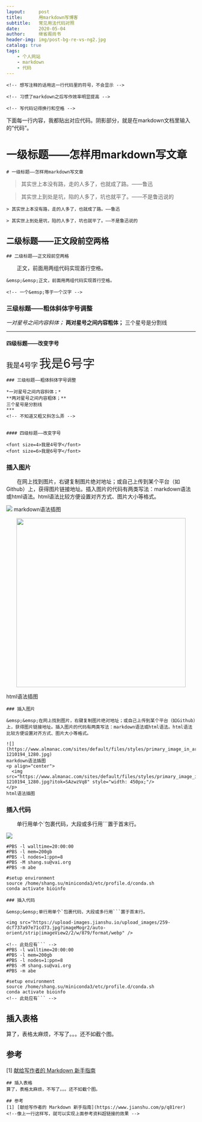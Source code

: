 ```yaml
---
layout:     post
title:      用markdown写博客
subtitle:   常见用法代码对照
date:       2020-05-04
author:     继省阁尚书
header-img: img/post-bg-re-vs-ng2.jpg
catalog: true
tags:
    - 个人网站
    - markdown
    - 代码
---
```


`<!-- 想写注释的话用这一行代码里的符号，不会显示 -->`

`<!-- 习惯了markdown之后写作效率明显提高 -->`

`<!-- 写代码记得换行和空格 -->`

下面每一行内容，我都贴出对应代码。阴影部分，就是在markdown文档里输入的“代码”。

# 一级标题——怎样用markdown写文章

`# 一级标题——怎样用markdown写文章`

> 其实世上本没有路，走的人多了，也就成了路。——鲁迅

> 其实世上到处是坑，陷的人多了，坑也就平了。——不是鲁迅说的

```
> 其实世上本没有路，走的人多了，也就成了路。——鲁迅

> 其实世上到处是坑，陷的人多了，坑也就平了。——不是鲁迅说的
```
## 二级标题——正文段前空两格
`## 二级标题——正文段前空两格`

&emsp;&emsp;正文，前面用两组代码实现首行空格。

`&emsp;&emsp;正文，前面用两组代码实现首行空格。`

`<!-- 一个&emsp;等于一个汉字 -->`

### 三级标题——粗体斜体字号调整

*一对星号之间内容斜体；*
**两对星号之间内容粗体；**
三个星号是分割线
***
<!-- 不知道又粗又斜怎么弄 -->

#### 四级标题——改变字号

<font size=4>我是4号字</font>
<font size=6>我是6号字</font>

```
### 三级标题——粗体斜体字号调整

*一对星号之间内容斜体；*
**两对星号之间内容粗体；**
三个星号是分割线
***
<!-- 不知道又粗又斜怎么弄 -->


#### 四级标题——改变字号

<font size=4>我是4号字</font>
<font size=6>我是6号字</font>
```

### 插入图片

&emsp;&emsp;在网上找到图片，右键复制图片绝对地址；或自己上传到某个平台（如Github）上，获得图片链接地址。插入图片的代码有两类写法：markdown语法或html语法。html语法比较方便设置对齐方式、图片大小等格式。

![](https://www.almanac.com/sites/default/files/styles/primary_image_in_article/public/spring-1210194_1280.jpg)
markdown语法插图
<p align="center">
  <img src="https://www.almanac.com/sites/default/files/styles/primary_image_in_article/public/spring-1210194_1280.jpg?itok=SAzwzVq8" style="width: 450px;"/>
</p>
html语法插图

```
### 插入图片

&emsp;&emsp;在网上找到图片，右键复制图片绝对地址；或自己上传到某个平台（如Github）上，获得图片链接地址。插入图片的代码有两类写法：markdown语法或html语法。html语法比较方便设置对齐方式、图片大小等格式。

![](https://www.almanac.com/sites/default/files/styles/primary_image_in_article/public/spring-1210194_1280.jpg)
markdown语法插图
<p align="center">
  <img src="https://www.almanac.com/sites/default/files/styles/primary_image_in_article/public/spring-1210194_1280.jpg?itok=SAzwzVq8" style="width: 450px;"/>
</p>
html语法插图
```

### 插入代码

&emsp;&emsp;单行用单个`包裹代码，大段或多行用```置于首末行。

<img src="https://upload-images.jianshu.io/upload_images/259-dcf737a97e71cd73.jpg?imageMogr2/auto-orient/strip|imageView2/2/w/879/format/webp" />

```
#PBS -l walltime=20:00:00
#PBS -l mem=200gb
#PBS -l nodes=1:ppn=8
#PBS -M shang.su@vai.org
#PBS -m abe

#setup environment
source /home/shang.su/miniconda3/etc/profile.d/conda.sh
conda activate bioinfo
```

```
### 插入代码

&emsp;&emsp;单行用单个`包裹代码，大段或多行用```置于首末行。

<img src="https://upload-images.jianshu.io/upload_images/259-dcf737a97e71cd73.jpg?imageMogr2/auto-orient/strip|imageView2/2/w/879/format/webp" />

<!-- 此处应有``` -->
#PBS -l walltime=20:00:00
#PBS -l mem=200gb
#PBS -l nodes=1:ppn=8
#PBS -M shang.su@vai.org
#PBS -m abe

#setup environment
source /home/shang.su/miniconda3/etc/profile.d/conda.sh
conda activate bioinfo
<!-- 此处应有``` -->
```

## 插入表格
算了，表格太麻烦，不写了。。。还不如截个图。

## 参考
[1] [献给写作者的 Markdown 新手指南](https://www.jianshu.com/p/q81rer)

```
## 插入表格
算了，表格太麻烦，不写了。。。还不如截个图。

## 参考
[1] [献给写作者的 Markdown 新手指南](https://www.jianshu.com/p/q81rer)
<!--像上一行这样写，就可以实现上面参考资料超链接的效果 -->
```

